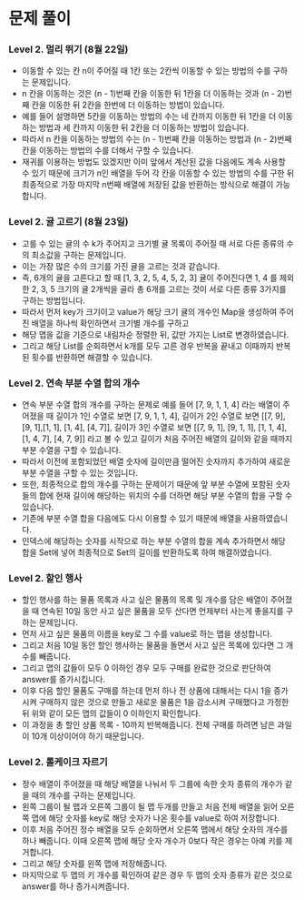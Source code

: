 # 문제 풀이

### Level 2. 멀리 뛰기 (8월 22일)
- 이동할 수 있는 칸 n이 주어질 때 1칸 또는 2칸씩 이동할 수 있는 방법의 수를 구하는 문제입니다.
- n 칸을 이동하는 것은 (n - 1)번째 칸을 이동한 뒤 1칸을 더 이동하는 것과 (n - 2)번째 칸을 이동한 뒤 2칸을 한번에 더 이동하는 방법이 있습니다.
- 예를 들어 설명하면 5칸을 이동하는 방법의 수는 네 칸까지 이동한 뒤 1칸을 더 이동하는 방법과 세 칸까지 이동한 뒤 2칸을 더 이동하는 방법이 있습니다.
- 따라서 n 칸을 이동하는 방법의 수는 (n - 1)번째 칸을 이동하는 방법과 (n - 2)번째 칸을 이동하는 방법의 수를 더해서 구할 수 있습니다.
- 재귀를 이용하는 방법도 있겠지만 이미 앞에서 계산된 값을 다음에도 계속 사용할 수 있기 때문에 크기가 n인 배열을 두어 각 칸을 이동할 수 있는 방법의 수를 구한 뒤 최종적으로 가장 마지막 n번째 배열에 저장된 값을 반환하는 방식으로 해결이 가능합니다.

### Level 2. 귤 고르기 (8월 23일)
- 고를 수 있는 귤의 수 k가 주어지고 크기별 귤 목록이 주어질 때 서로 다른 종류의 수의 최소값을 구하는 문제입니다.
- 이는 가장 많은 수의 크기를 가진 귤을 고르는 것과 같습니다.
- 즉, 6개의 귤을 고른다고 할 때 [1, 3, 2, 5, 4, 5, 2, 3] 귤이 주어진다면 1, 4 를 제외한 2, 3, 5 크기의 귤 2개씩을 골라 총 6개를 고르는 것이 서로 다른 종류 3가지를 구하는 방법입니다.
- 따라서 먼저 key가 크기이고 value가 해당 크기 귤의 개수인 Map을 생성하여 주어진 배열을 하나씩 확인하면서 크기별 개수를 구하고
- 해당 맵을 값을 기준으로 내림차순 정렬한 뒤, 값만 가지는 List로 변경하였습니다.
- 그리고 해당 List를 순회하면서 k개를 모두 고른 경우 반복을 끝내고 이때까지 반복된 횟수를 반환하면 해결할 수 있습니다.

### Level 2. 연속 부분 수열 합의 개수
- 연속 부분 수열 합의 개수를 구하는 문제로 예를 들어 [7, 9, 1, 1, 4] 라는 배열이 주어졌을 때 길이가 1인 수열로 보면 [7, 9, 1, 1, 4], 길이가 2인 수열로 보면 [[7, 9], [9, 1],[1, 1], [1, 4], [4, 7]], 길이가 3인 수열로 보면 [[7, 9, 1], [9, 1, 1], [1, 1, 4], [1, 4, 7], [4, 7, 9]] 라고 볼 수 있고 길이가 처음 주어진 배열의 길이와 같을 때까지 부분 수열을 구할 수 있습니다.
- 따라서 이전에 포함되었던 배열 숫자에 길이만큼 떨어진 숫자까지 추가하여 새로운 부분 수열을 구할 수 있는 것입니다.
- 또한, 최종적으로 합의 개수를 구하는 문제이기 때문에 앞 부분 수열에 포함된 숫자들의 합에 현재 길이에 해당하는 위치의 수를 더하면 해당 부분 수열의 합을 구할 수 있습니다.
- 기존에 부분 수열 합을 다음에도 다시 이용할 수 있기 때문에 배열을 사용하였습니다.
- 인덱스에 해당하는 숫자를 시작으로 하는 부분 수열의 합을 계속 추가하면서 해당 합을 Set에 넣어 최종적으로 Set의 길이를 반환하도록 하여 해결하였습니다.

### Level 2. 할인 행사
- 할인 행사를 하는 물품 목록과 사고 싶은 물품의 목록 및 개수를 담은 배열이 주어졌을 때 연속된 10일 동안 사고 싶은 물품을 모두 산다면 언제부터 사는게 좋을지를 구하는 문제입니다.
- 먼저 사고 싶은 물품의 이름을 key로 그 수를 value로 하는 맵을 생성합니다.
- 그리고 처음 10일 동안 할인 행사하는 물품을 돌면서 사고 싶은 목록에 있다면 그 개수를 빼줍니다.
- 그리고 맵의 값들이 모두 0 이하인 경우 모두 구매를 완료한 것으로 판단하여 answer를 증가시킵니다.
- 이후 다음 할인 물품도 구매를 하는데 먼저 하나 전 상품에 대해서는 다시 1을 증가시켜 구매하지 않은 것으로 만들고 새로운 물품은 1을 감소시켜 구매했다고 가정한 뒤 위와 같이 모든 맵의 값들이 0 이하인지 확인합니다.
- 이 과정을 총 할인 상품 목록 - 10까지 반복해줍니다. 전체 구매를 하려면 남은 과일이 10개 이상이어야 하기 때문입니다.

### Level 2. 롤케이크 자르기
- 정수 배열이 주어졌을 때 해당 배열을 나눠서 두 그룹에 속한 숫자 종류의 개수가 같을 때의 개수를 구하는 문제입니다.
- 왼쪽 그룹이 될 맵과 오른쪽 그룹이 될 맵 두개를 만들고 처음 전체 배열을 읽어 오른쪽 맵에 해당 숫자를 key로 해당 숫자가 나온 횟수를 value로 하여 저장합니다.
- 이후 처음 주어진 정수 배열을 모두 순회하면서 오른쪽 맵에서 해당 숫자의 개수를 하나 빼줍니다. 이때 오른쪽 맵에 해당 숫자 개수가 0보다 작은 경우는 아예 키를 제거합니다.
- 그리고 해당 숫자를 왼쪽 맵에 저장해줍니다.
- 마지막으로 두 맵의 키 개수를 확인하여 같은 경우 두 맵의 숫자 종류가 같은 것으로 answer를 하나 증가시켜줍니다.

